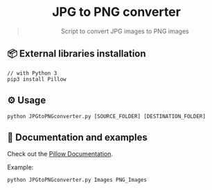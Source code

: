 <div align="center">
  <h1>JPG to PNG converter</h1>
  <blockquote>Script to convert JPG images to PNG images</blockquote>
</div>

## 📦 External libraries installation

```
// with Python 3
pip3 install Pillow
```

## ⚙️ Usage

```
python JPGtoPNGconverter.py [SOURCE_FOLDER] [DESTINATION_FOLDER]
```

## 📜 Documentation and examples

Check out the [Pillow Documentation](https://pillow.readthedocs.io/).

Example:

```
python JPGtoPNGconverter.py Images PNG_Images
```
